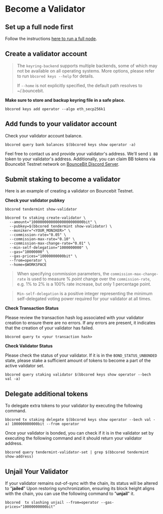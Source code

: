 # Become a Validator

## Set up a full node first

Follow the instructions [here to run a full node](https://github.com/BounceBit-Labs/node/blob/main/docs/Running%20a%20Full%20Node.md).

## Create a validator account

> The `keyring-backend` supports multiple backends, some of which may not be available on all operating systems.  More options, please refer to run `bbcored keys --help` for details.
>
> If `--home` is not explicitly specified, the default path resolves to ~/.bouncebit.



**Make sure to store and backup keyring file in a safe place.**

```
bbcored keys add operator --algo eth_secp256k1
```

## Add funds to your validator account

Check your validator account balance.

```
bbcored query bank balances $(bbcored keys show operator -a)
```

Feel free to contact us and provide your validator's address. We'll send `1 BB` token to your validator's address. Additionally, you can claim BB tokens via  Bouncebit Testnet network  on [BounceBit Discord Server](https://discord.com/invite/bouncebit).

## Submit staking to become a validator

Here is an example of creating a validator on Bouncebit Testnet.

**Check your validator pubkey**

```
bbcored tendermint show-validator
```

```
bbcored tx staking create-validator \
  --amount="100000000000000000000000bit" \
  --pubkey=$(bbcored tendermint show-validator) \
  --moniker="<YOUR_MONIKER>" \
  --commission-rate="0.05" \
  --commission-max-rate="0.10" \
  --commission-max-change-rate="0.01" \
  --min-self-delegation="1000000000" \
  --gas="10000000" \
  --gas-prices="10000000000bit" \
  --from=operator \
  --home=$WORKSPACE
```

> When specifying commission parameters, the `commission-max-change-rate` is used to measure % *point* change over the `commission-rate`, e.g. 1% to 2% is a 100% rate increase, but only 1 percentage point.

> `Min-self-delegation` is a positive integer representing the minimum self-delegated voting power required for your validator at all times.

**Check Transaction Status**

Please review the transaction hash log associated with your validator creation to ensure there are no errors. If any errors are present, it indicates that the creation of your validator has failed.

```
bbcored query tx <your transaction hash>
```

**Check Validator Status**

Please check the status of your validator. If it is in the `BOND_STATUS_UNBONDED` state, please stake a sufficient amount of tokens to become a part of the active validator set.

```
bbcored query staking validator $(bbcored keys show operator --bech val -a)
```

## Delegate additional tokens

To delegate extra tokens to your validator by executing the following command.

```
bbcored tx staking delegate $(bbcored keys show operator --bech val -a) 100000000000bit --from operator
```

Once your validator is bonded, you can check if it is in the validator set by executing the following command and it should return your validator address.

```
bbcored query tendermint-validator-set | grep $(bbcored tendermint show-address)
```

## Unjail Your Validator

If your validator remains out-of-sync with the chain, its status will be altered to "**jailed**" Upon restoring synchronization, ensuring its block height aligns with the chain, you can use the following command to "**unjail**" it.

```
bbcored  tx slashing unjail --from=operator --gas-prices="10000000000bit"
```
